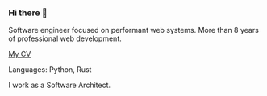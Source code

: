 ### Hi there 👋

Software engineer focused on performant web systems. More than 8 years of professional web development.

[My CV](https://github.com/daxartio/cv/blob/main/en.pdf)

Languages: Python, Rust

I work as a Software Architect.
